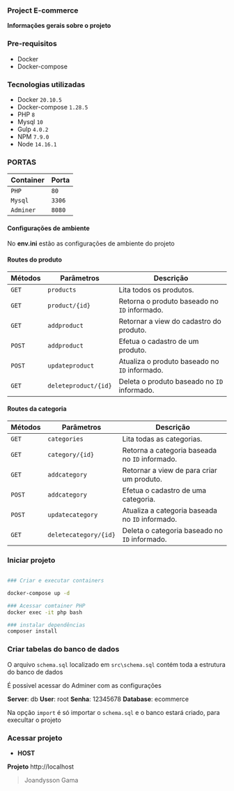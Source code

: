 ### Project E-commerce
**Informações gerais sobre o projeto**


### Pre-requisitos

- Docker
- Docker-compose

### Tecnologias utilizadas

- Docker `20.10.5`
- Docker-compose `1.28.5`
- PHP `8`
- Mysql `10`
- Gulp `4.0.2`
- NPM `7.9.0`
- Node `14.16.1`


### PORTAS

|Container| Porta |
|---------|-------|
|  `PHP`  |  `80` |
| `Mysql` |`3306` |
|`Adminer`|`8080` |

#### Configurações de ambiente

No **env.ini** estão as configurações de ambiente do projeto

#### Routes do produto

|Métodos| Parâmetros | Descrição |
|---|---|---|
|`GET`| `products` | Lita todos os produtos. |
|`GET`| `product/{id}` | Retorna o produto baseado no `ID` informado. |
|`GET`| `addproduct` | Retornar a view do cadastro do produto. |
|`POST`| `addproduct` | Efetua o cadastro de um produto. |
|`POST`| `updateproduct` | Atualiza o produto baseado no `ID` informado. |
|`GET`| `deleteproduct/{id}` | Deleta o produto baseado no `ID` informado. |

#### Routes da categoria

|Métodos| Parâmetros | Descrição |
|---|---|---|
|`GET`| `categories` | Lita todas as categorias. |
|`GET`| `category/{id}` | Retorna a categoria baseada no `ID` informado. |
|`GET`| `addcategory` | Retornar a view de para criar um produto. |
|`POST`| `addcategory` | Efetua o cadastro de uma categoria. |
|`POST`| `updatecategory` | Atualiza a categoria baseada no `ID` informado. |
|`GET`| `deletecategory/{id}` | Deleta o categoria baseado no `ID` informado. |

### Iniciar projeto

```bash

### Criar e executar containers

docker-compose up -d

### Acessar comtainer PHP
docker exec -it php bash

### instalar dependências
composer install

```

### Criar tabelas do banco de dados


O arquivo `schema.sql` localizado em `src\schema.sql` contém toda a estrutura do banco de dados

É possivel acessar do Adminer com as configurações

**Server**: db
**User**: root
**Senha**: 12345678
**Database**: ecommerce


Na opção `import` é só importar o `schema.sql` e o banco estará criado, para execultar o projeto

### Acessar projeto

- **HOST**

**Projeto** http://localhost

> Joandysson Gama